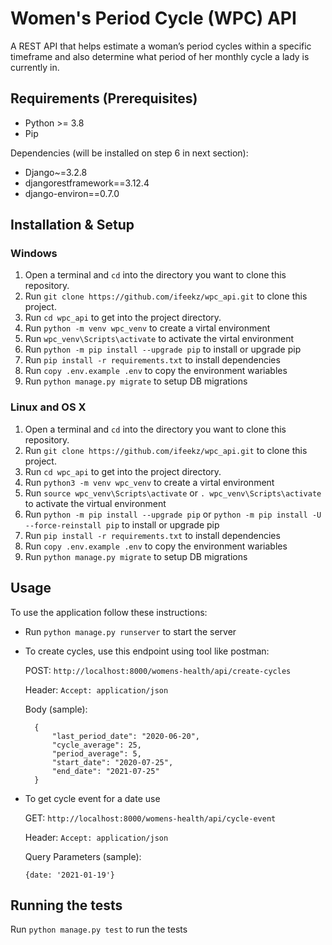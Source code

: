 # Women's Period Cycle (WPC) API

A REST API that helps estimate a woman’s period cycles within a specific timeframe and also determine what period of her monthly cycle a lady is currently in.

## Requirements (Prerequisites)
* Python >= 3.8
* Pip

Dependencies (will be installed on step 6 in next section):
* Django~=3.2.8
* djangorestframework==3.12.4
* django-environ==0.7.0

## Installation & Setup
### Windows
1. Open a terminal and `cd` into the directory you want to clone this repository.
2. Run `git clone https://github.com/ifeekz/wpc_api.git` to clone this project.
3. Run `cd wpc_api` to get into the project directory.
4. Run `python -m venv wpc_venv` to create a virtal environment
5. Run `wpc_venv\Scripts\activate` to activate the virtal environment
6. Run `python -m pip install --upgrade pip` to install or upgrade pip
7. Run `pip install -r requirements.txt` to install dependencies
8. Run `copy .env.example .env` to copy the environment wariables
9. Run `python manage.py migrate` to setup DB migrations

### Linux and OS X
1. Open a terminal and `cd` into the directory you want to clone this repository.
2. Run `git clone https://github.com/ifeekz/wpc_api.git` to clone this project.
3. Run `cd wpc_api` to get into the project directory.
4. Run `python3 -m venv wpc_venv` to create a virtal environment
5. Run `source wpc_venv\Scripts\activate` or `. wpc_venv\Scripts\activate` to activate the virtual environment
6. Run `python -m pip install --upgrade pip` or `python -m pip install -U --force-reinstall pip` to install or upgrade pip
7. Run `pip install -r requirements.txt` to install dependencies
8. Run `copy .env.example .env` to copy the environment wariables
9. Run `python manage.py migrate` to setup DB migrations

## Usage
To use the application follow these instructions:

- Run `python manage.py runserver` to start the server
- To create cycles, use this endpoint using tool like postman:

    POST: `http://localhost:8000/womens-health/api/create-cycles`

    Header: `Accept: application/json`

    Body (sample): 

        {
            "last_period_date": "2020-06-20",
            "cycle_average": 25,
            "period_average": 5,
            "start_date": "2020-07-25",
            "end_date": "2021-07-25"
        }

- To get cycle event for a date use

    GET: `http://localhost:8000/womens-health/api/cycle-event`

    Header: `Accept: application/json`

    Query Parameters (sample):

      {date: '2021-01-19'}

## Running the tests
Run `python manage.py test` to run the tests